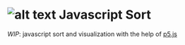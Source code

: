 ![alt text][logo] **Javascript Sort**
===================
_WIP_: javascript sort and visualization with the help of [p5.js](p5js.org "p5.js Official Website")

[logo]: ../logo.png "JS-SORT logo"
